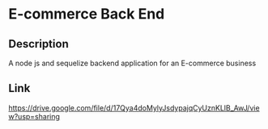 # E-commerce Back End

## Description 

A node js and sequelize backend application for an E-commerce business 

## Link

https://drive.google.com/file/d/17Qya4doMylyJsdypajqCyUznKLlB_AwJ/view?usp=sharing